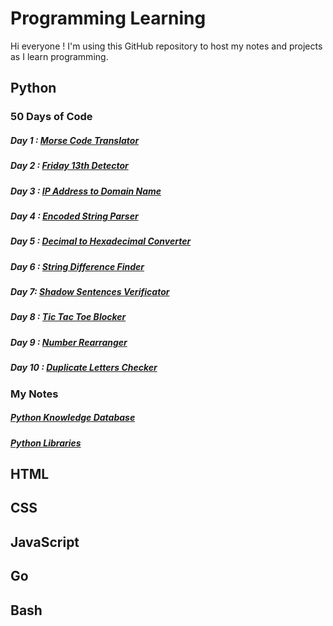 # Programming Learning

Hi everyone ! 
I'm using this GitHub repository to host my notes and projects as I learn programming.

## Python

### 50 Days of Code
##### Day 1 : [Morse Code Translator](https://github.com/anonyme012/programming-learning/tree/main/Python/50-days-of-code/Day%201%20%3A%20Morse%20Code%20Translator)
##### Day 2 : [Friday 13th Detector](https://github.com/anonyme012/programming-learning/tree/main/Python/50-days-of-code/Day%202%20%3A%20Friday%2013th%20Detector)
##### Day 3 : [IP Address to Domain Name](https://github.com/anonyme012/programming-learning/tree/main/Python/50-days-of-code/Day%203%20%3A%20IP%20Address%20to%20Domain%20Name)
##### Day 4 : [Encoded String Parser](https://github.com/anonyme012/programming-learning/tree/main/Python/50-days-of-code/Day%204%20%3A%20Encoded%20String%20Parser)
##### Day 5 : [Decimal to Hexadecimal Converter](https://github.com/anonyme012/programming-learning/tree/main/Python/50-days-of-code/Day%205%20%3A%20Decimal%20to%20Hexadecimal%20Converter)
##### Day 6 : [String Difference Finder](https://github.com/anonyme012/programming-learning/tree/main/Python/50-days-of-code/Day%206%20%3A%20String%20Difference%20Finder)
##### Day 7: [Shadow Sentences Verificator](https://github.com/anonyme012/programming-learning/tree/main/Python/50-days-of-code/Day%207%20%3A%20Shadow%20Sentences%20Verificator)
##### Day 8 : [Tic Tac Toe Blocker](https://github.com/anonyme012/programming-learning/tree/main/Python/50-days-of-code/Day%208%20%3A%20Tic%20Tac%20Toe%20Blocker)
##### Day 9 : [Number Rearranger](https://github.com/anonyme012/programming-learning/tree/main/Python/50-days-of-code/Day%209%20%3A%20Number%20Rearranger)
##### Day 10 : [Duplicate Letters Checker](https://github.com/anonyme012/programming-learning/tree/main/Python/50-days-of-code/Day%2010%20%3A%20Duplicate%20Letters%20Checker)

### My Notes
##### [Python Knowledge Database](https://github.com/anonyme012/programming-learning/blob/main/Python/notes/python_knowledge_database.md)
##### [Python Libraries](https://github.com/anonyme012/programming-learning/blob/main/Python/notes/python_libraries.md)

## HTML

## CSS

## JavaScript

## Go

## Bash

